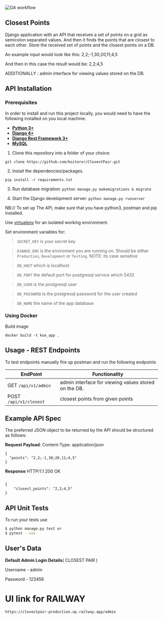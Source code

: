 ![GA workflow](https://github.com/koitoror/ClosestPair/actions/workflows/django-test-action.yml/badge.svg)


## Closest Points
Django application with an API that receives a set of points on a grid as semicolon separated values. And then it finds the points that are closest to each other. Store the received set of points and the closest points on a DB.


An example input would look like this:
2,2;-1,30;20,11;4,5

And then in this case the result would be:
2,2;4,5


ADDITIONALLY : admin interface for viewing values stored on the DB.


## API Installation

### Prerequisites

In order to install and run this project locally, you would need to have the following installed on you local machine.

* [**Python 3+**](https://www.python.org/downloads/release/python-368/)
* [**Django 4+**](https://www.djangoproject.com/download/) 
* [**Django Rest Framework 3+**](https://www.django-rest-framework.org/) 
* [**MySQL**](https://www.mysql.com/downloads/)



1. Clone this repository into a folder of your choice:
```
git clone https://github.com/koitoror/ClosestPair.git
```

2. Install the dependencies/packages.
```
pip install -r requirements.txt
```

3. Run database migration:
```python manage.py makemigrations & migrate ```

4. Start the Django development server:
```python manage.py runserver```

NB:// To set up The API, make sure that you have python3, postman and pip installed.

Use [virtualenv](http://www.pythonforbeginners.com/basics/how-to-use-python-virtualenv) for an isolated working environment.

Set environment variables for:
> `SECRET_KEY` is your secret key

> `DJANGO_ENV` is the enviroment you are running on. Should be either `Production`, `Development` or `Testing`. NOTE: its case sensitive

> `DB_HOST` which is localhost

> `DB_PORT`  the default port for postgresql service which 5432

> `DB_USER` is the postgresql user

> `DB_PASSWORD` is the postgresql password for the user created

> `DB_NAME` the name of the app database

### Using Docker 
Build image

`docker build -t koa_app .` 



## Usage - REST Endpoints
To test endpoints manually fire up postman and run the following endpoints

**EndPoint** | **Functionality**
--- | ---
GET  `/api/v1/admin` | admin interface for viewing values stored on the DB.
POST  `/api/v1/closest` | closest points from given points

## Example  API Spec
The preferred JSON object to be returned by the API should be structured as follows:

**Request Payload**: Content-Type: application/json

```source-json
{
  "points": "2,2;-1,30;20,11;4,5"
}
```

**Response**
HTTP/1.1 200 OK

```

{
    "closest_points": "2,2;4,5"
}
```
  

## API Unit Tests

To run your tests use

```bash
$ python manage.py test or
$ pytest --cov
```


## User's Data
**Default Admin Login Details**( CLOSEST PAIR )

Username - admin

Password - 123456


# UI link for RAILWAY

```
https://closestpair-production.up.railway.app/admin
```